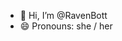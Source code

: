 - 👋 Hi, I’m @RavenBott
- 😄 Pronouns: she / her

<!---
RavenBott/RavenBott is a ✨ special ✨ repository because its `README.md` (this file) appears on your GitHub profile.
You can click the Preview link to take a look at your changes.
--->
